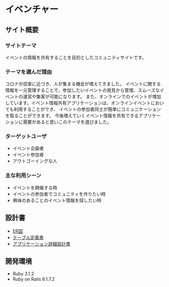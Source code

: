 # イベンチャー

## サイト概要
### サイトテーマ
イベントの情報を共有することを目的としたコミュニティサイトです。

### テーマを選んだ理由
コロナが収束に近づき、人が集まる機会が増えてきました。
イベントに関する情報を一元管理することで、参加したいイベントの発見から管理、スムーズなイベントの運営や集客が可能になります。
また、オンラインでのイベントが増加しています。イベント情報共有アプリケーションは、オンラインイベントにおいても利用することができ、
イベントの参加者同士が簡単にコミュニケーションを取ることができます。
今後増えていくイベント情報を共有できるアプリケーションに需要があると思いこのテーマを選びました。

### ターゲットユーザ
* イベント企画者
* イベント参加者
* アウトゴーイングな人

### 主な利用シーン
* イベントを開催する時
* イベントの参加者でコミュニティを作りたい時
* 興味のあることのイベント情報を探したい時

## 設計書
+ [ER図](https://drive.google.com/file/d/14NtLXH_LQxv_2KPYQE6knPBHOzUcYJ_P/view?usp=sharing)
+ [テーブル定義書](https://docs.google.com/spreadsheets/d/1Y8b3pgDbWsiRyHGEpR--TOvPyClFGpDh/edit?usp=sharing&ouid=101339252281227293277&rtpof=true&sd=true)
+ [アプリケーション詳細設計書](https://docs.google.com/spreadsheets/d/1ugvtc1d12rCv7gLYcyOGk87xVi9ddwtd_g55OrwVNYM/edit?usp=sharing)

## 開発環境
+ Ruby 3.1.2
+ Ruby on Rails 6.1.7.2